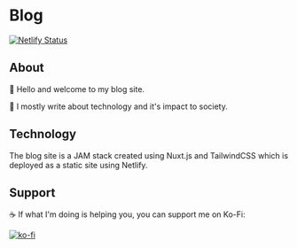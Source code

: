 # Blog

[![Netlify Status](https://api.netlify.com/api/v1/badges/51de848c-6a1f-4509-8736-25f0ca886f38/deploy-status)](https://app.netlify.com/sites/vigilant-agnesi-0201e1/deploys)

## About

👋 Hello and welcome to my blog site.

🚀 I mostly write about technology and it's impact to society.

## Technology

The blog site is a JAM stack created using Nuxt.js and TailwindCSS which is deployed as a static site using Netlify.

## Support

☕ If what I'm doing is helping you, you can support me on Ko-Fi:

[![ko-fi](https://ko-fi.com/img/githubbutton_sm.svg)](https://ko-fi.com/Y8Y215DMB)
